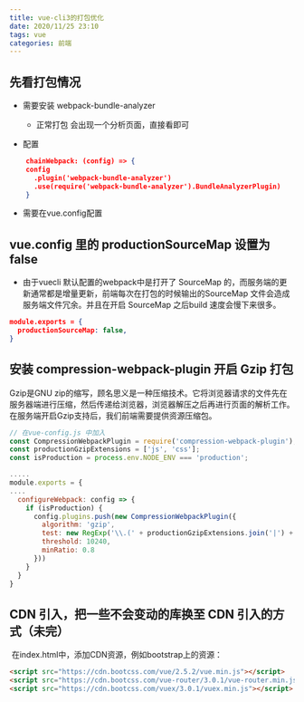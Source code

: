 ```yaml
---
title: vue-cli3的打包优化
date: 2020/11/25 23:10
tags: vue
categories: 前端
---
```


## 先看打包情况

- 需要安装 webpack-bundle-analyzer 

  - 正常打包 会出现一个分析页面，直接看即可

- 配置

```json
    chainWebpack: (config) => {
    config
      .plugin('webpack-bundle-analyzer')
      .use(require('webpack-bundle-analyzer').BundleAnalyzerPlugin)
    }
```
  - 需要在vue.config配置

## vue.config 里的 productionSourceMap 设置为false

- 由于vuecli 默认配置的webpack中是打开了 SourceMap 的，而服务端的更新通常都是增量更新，前端每次在打包的时候输出的SourceMap 文件会造成服务端文件冗余。并且在开启 SourceMap 之后build 速度会慢下来很多。

```json
module.exports = {
  productionSourceMap: false,
}
```

## 安装 compression-webpack-plugin 开启 Gzip 打包

Gzip是GNU zip的缩写，顾名思义是一种压缩技术。它将浏览器请求的文件先在服务器端进行压缩，然后传递给浏览器，浏览器解压之后再进行页面的解析工作。在服务端开启Gzip支持后，我们前端需要提供资源压缩包。

```js
// 在vue-config.js 中加入
const CompressionWebpackPlugin = require('compression-webpack-plugin');
const productionGzipExtensions = ['js', 'css'];
const isProduction = process.env.NODE_ENV === 'production';

.....
module.exports = {
....
  configureWebpack: config => {
    if (isProduction) {
      config.plugins.push(new CompressionWebpackPlugin({
        algorithm: 'gzip',
        test: new RegExp('\\.(' + productionGzipExtensions.join('|') + ')$'),
        threshold: 10240,
        minRatio: 0.8
      }))
    }
  }
}
```



## CDN 引入，把一些不会变动的库换至 CDN 引入的方式（未完）

​         在index.html中，添加CDN资源，例如bootstrap上的资源： 

```html
<script src="https://cdn.bootcss.com/vue/2.5.2/vue.min.js"></script> 
<script src="https://cdn.bootcss.com/vue-router/3.0.1/vue-router.min.js"></script>
<script src="https://cdn.bootcss.com/vuex/3.0.1/vuex.min.js"></script>
```


